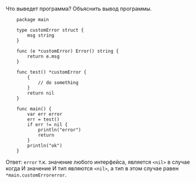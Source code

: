 Что выведет программа? Объяснить вывод программы.
```golang
    package main

    type customError struct {
        msg string
    }
    
    func (e *customError) Error() string {
        return e.msg
    }
    
    func test() *customError {
        {
            // do something
        }
        return nil
    }
    
    func main() {
        var err error
        err = test()
        if err != nil {
            println("error")
            return
        }
        println("ok")
    }
```
Ответ:
`error`
т.к. значение любого интерфейса, является `<nil>` в случае когда И значение И тип являются `<nil>`,
а тип в этом случае равен `*main.customErrorerror`.
